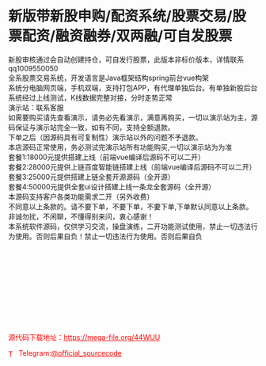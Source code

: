 # 新版带新股申购/配资系统/股票交易/股票配资/融资融券/双两融/可自发股票

新股审核通过会自动创建持仓，可自发行股票，此版本非标价版本，详情联系qq1009550050<br>全系股票交易系统，开发语言是Java框架结构spring前台vue构架<br>系统分电脑网页端，手机双端，支持打包APP，有代理单独后台。有单独新股后台<br>系统经过上线测试，K线数据完整对接，分时走势正常<br>演示站：联系客服<br>如需要购买请先查看演示，请务必先看演示，满意再购买，一切以演示站为主，源码保证与演示站完全一致，如有不同，支持全额退款。<br>下单之后（因源码具有可复制性）演示站以外的问题不予退款。<br>本店源码正常使用，务必测试完演示站所有功能购买,一切以演示站为为准<br>套餐1:18000元提供搭建上线（前端vue编译后源码不可以二开）<br>套餐2:28000元提供上链百度智能链搭建上线（前端vue编译后源码不可以二开）<br>套餐3:25000元提供搭建上链全套开源源码（全开源）<br>套餐4:50000元提供全套ui设计搭建上线一条龙全套源码（全开源）<br>本源码支持客户各类功能需求二开（另外收费）<br>不同意以上条款的。请不要下单，不要下单，不要下单,下单默认同意以上条款。<br>非诚勿扰，不闲聊，不懂得别来问，衷心感谢！<br>本系统软件源码，仅供学习交流，操盘演练，二开功能测试使用，禁止一切违法行为使用。否则后果自负！禁止一切违法行为使用。否则后果自负<br><br><br><br><br><br><br><br><br><br><br>


<p style="color: red;">源代码下载地址：<a href="https://mega-file.org/44WUU" style="color: red;">https://mega-file.org/44WUU</a></p><p style="color: red;"><img src="https://cdn-icons-png.flaticon.com/512/2111/2111646.png" alt="Telegram Icon" style="width: 16px; vertical-align: middle; margin-right: 5px;">Telegram:<a href="https://t.me/official_sourcecode" style="color: red;">@official_sourcecode</a></p>